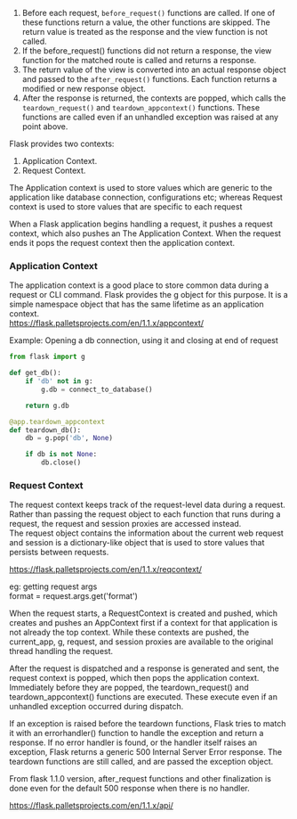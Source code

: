 1. Before each request, `before_request()` functions are called. If one of these functions return a value, the other functions are skipped. The return value is treated as the response and the view function is not called.
2. If the before_request() functions did not return a response, the view function for the matched route is called and returns a response.
3. The return value of the view is converted into an actual response object and passed to the `after_request()` functions. Each function returns a modified or new response object.
4. After the response is returned, the contexts are popped, which calls the `teardown_request()` and `teardown_appcontext()` functions. These functions are called even if an unhandled exception was raised at any point above.


Flask provides two contexts:

1. Application Context.
2. Request Context.

The Application context is used to store values which are generic to the application like database connection, configurations etc; whereas Request context is used to store values that are specific to each request

When a Flask application begins handling a request, it pushes a request context, which also pushes an The Application Context. When the request ends it pops the request context then the application context.  

### Application Context
The application context is a good place to store common data during a request or CLI command. Flask provides the g object for this purpose. It is a simple namespace object that has the same lifetime as an application context.  
https://flask.palletsprojects.com/en/1.1.x/appcontext/  

Example: Opening a db connection, using it and closing at end of request

```python
from flask import g

def get_db():
    if 'db' not in g:
        g.db = connect_to_database()

    return g.db

@app.teardown_appcontext
def teardown_db():
    db = g.pop('db', None)

    if db is not None:
        db.close()
```

### Request Context
The request context keeps track of the request-level data during a request. Rather than passing the request object to each function that runs during a request, the request and session proxies are accessed instead.  
The request object contains the information about the current web request and session is a dictionary-like object that is used to store values that persists between requests.

https://flask.palletsprojects.com/en/1.1.x/reqcontext/   

eg: getting request args  
format = request.args.get('format')  

When the request starts, a RequestContext is created and pushed, which creates and pushes an AppContext first if a context for that application is not already the top context. While these contexts are pushed, the current_app, g, request, and session proxies are available to the original thread handling the request.

After the request is dispatched and a response is generated and sent, the request context is popped, which then pops the application context. Immediately before they are popped, the teardown_request() and teardown_appcontext() functions are executed. These execute even if an unhandled exception occurred during dispatch.  

If an exception is raised before the teardown functions, Flask tries to match it with an errorhandler() function to handle the exception and return a response. If no error handler is found, or the handler itself raises an exception, Flask returns a generic 500 Internal Server Error response. The teardown functions are still called, and are passed the exception object.  

From flask 1.1.0 version, after_request functions and other finalization is done even for the default 500 response when there is no handler.  

https://flask.palletsprojects.com/en/1.1.x/api/  

